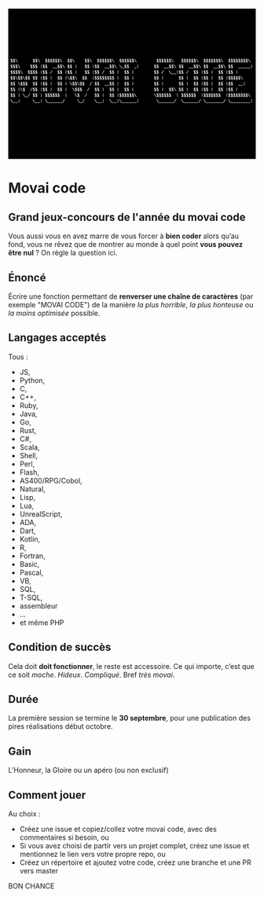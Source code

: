 ![](./movaicode.png)

# Movai code
## Grand jeux-concours de l'année du movai code

Vous aussi vous en avez marre de vous forcer à **bien coder** alors qu’au fond, vous ne rêvez que de montrer au monde à quel point **vous pouvez être nul** ? On règle la question ici.

## Énoncé
Écrire une fonction permettant de **renverser une chaîne de caractères** (par exemple "MOVAI CODE") de la manière _la plus horrible_, _la plus honteuse_ ou _la moins optimisée_ possible.

## Langages acceptés

Tous :

 - JS,
 - Python,
 - C,
 - C++,
 - Ruby,
 - Java,
 - Go,
 - Rust,
 - C#,
 - Scala,
 - Shell,
 - Perl,
 - Flash,
 - AS400/RPG/Cobol,
 - Natural,
 - Lisp,
 - Lua,
 - UnrealScript,
 - ADA,
 - Dart,
 - Kotlin,
 - R,
 - Fortran,
 - Basic,
 - Pascal,
 - VB,
 - SQL,
 - T-SQL,
 - assembleur
 - ...
 - et même PHP
 
## Condition de succès

Cela doit **doit fonctionner**, le reste est accessoire. Ce qui importe, c’est que ce soit _moche_. _Hideux_. _Compliqué_. Bref _très movai_.

## Durée

La première session se termine le **30 septembre**, pour une publication des pires réalisations début octobre.

## Gain

L’Honneur, la Gloire ou un apéro (ou non exclusif)

## Comment jouer

Au choix :

* Créez une issue et copiez/collez votre movai code, avec des commentaires si besoin, ou
* Si vous avez choisi de partir vers un projet complet, créez une issue et mentionnez le lien vers votre propre repo, ou
* Créez un répertoire et ajoutez votre code, créez une branche et une PR vers master

 BON CHANCE
